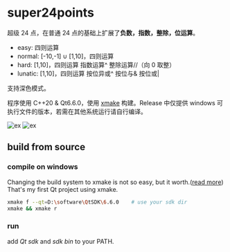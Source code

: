 # super24points
超级 24 点，在普通 24 点的基础上扩展了**负数，指数，整除，位运算**。

* easy: 四则运算
* normal: [-10,-1] ∪ [1,10]，四则运算
* hard: [1,10]，四则运算 指数运算^ 整除运算//（向 0 取整）
* lunatic: [1,10]，四则运算 按位异或^ 按位与& 按位或|

支持深色模式。

程序使用 C++20 & Qt6.6.0，使用 [xmake](https://xmake.io/#/zh-cn/) 构建。Release 中仅提供 windows 可执行文件的版本，若需在其他系统运行请自行编译。

![ex](https://cdn.staticaly.com/gh/lxl66566/super24points-game/Qt6/static/ui_2.png)
![ex](https://cdn.staticaly.com/gh/lxl66566/super24points-game/Qt6/static/ui_cheat.png)
## build from source
### compile on windows
Changing the build system to xmake is not so easy, but it worth.([read more](https://absx.pages.dev/coding/Cpp.html#配置-qt-开发环境)) That's my first Qt project using xmake.
```sh
xmake f --qt=D:\software\QtSDK\6.6.0    # use your sdk dir
xmake && xmake r
```
### run
add *Qt sdk* and *sdk bin* to your PATH.
